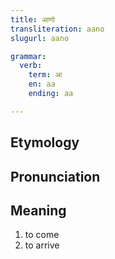 ```yaml
---
title: आणो
transliteration: aano
slugurl: aano

grammar: 
  verb:
    term: आ
    en: aa
    ending: aa

---
```

## Etymology

## Pronunciation

## Meaning
1. to come
2. to arrive